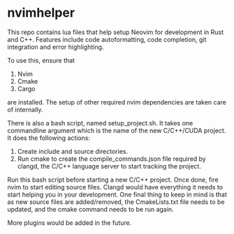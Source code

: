 # nvimhelper
This repo contains lua files that help setup Neovim for development in Rust and C++. Features include code autoformatting, code completion, git integration and error highlighting.

To use this, ensure that

1. Nvim
2. Cmake
3. Cargo

are installed. The setup of other required nvim dependencies are taken care of internally.

There is also a bash script, named setup\_project.sh. It takes one commandline argument which is the name of the new C/C++/CUDA project. It does the following actions:

1. Create include and source directories.
2. Run cmake to create the compile\_commands.json file required by clangd, the C/C++ language server to start tracking the project. 

Run this bash script before starting a new C/C++ project. Once done, fire nvim to start editing source files. Clangd would have everything it needs to start helping you in your development. One final thing to keep in mind is that as new source files are added/removed, the CmakeLists.txt file needs to be updated, and the cmake command needs to be run again.

More plugins would be added in the future.
